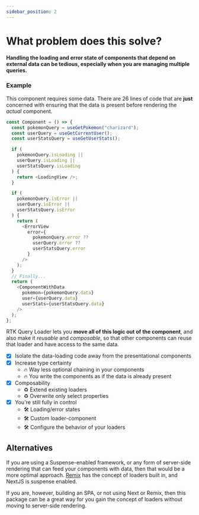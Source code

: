 ```yaml
---
sidebar_position: 2
---
```


# What problem does this solve?

**Handling the loading and error state of components that depend on external data can be tedious,
especially when you are managing multiple queries.**

### Example

This component requires some data. There are 26 lines of code that are **just** concerned with ensuring that the data is present before rendering the _actual_ component.

```typescript {2-28}
const Component = () => {
  const pokemonQuery = useGetPokemon("charizard");
  const userQuery = useGetCurrentUser();
  const userStatsQuery = useGetUserStats();

  if (
    pokemonQuery.isLoading ||
    userQuery.isLoading ||
    userStatsQuery.isLoading
  ) {
    return <LoadingView />;
  }

  if (
    pokemonQuery.isError ||
    userQuery.isError ||
    userStatsQuery.isError
  ) {
    return (
      <ErrorView
        error={
          pokemonQuery.error ??
          userQuery.error ??
          userStatsQuery.error
        }
      />
    );
  }
  // Finally...
  return (
    <ComponentWithData
      pokemon={pokemonQuery.data}
      user={userQuery.data}
      userStats={userStatsQuery.data}
    />
  );
};
```

RTK Query Loader lets you **move all of this logic out of the component**, and also make it _reusable_ and _composable_, so that other components can reuse that loader and have access to the same data.

- [x] Isolate the data-loading code away from the presentational components
- [x] Increase type certainty
  - 🔥 Way less optional chaining in your components
  - 🔥 You write the components as if the data is already present
- [x] Composability
  - ♻️ Extend existing loaders
  - ♻️ Overwrite only select properties
- [x] You're still fully in control
  - 🛠️ Loading/error states
  - 🛠️ Custom loader-component
  - 🛠️ Configure the behavior of your loaders

## Alternatives

If you are using a Suspense-enabled framework, or any form of server-side rendering that can feed your components with data, then that would be a more optimal approach. [Remix](https://remix.run/docs/en/1.14.3/route/loader) has the concept of loaders built in, and NextJS is suspense enabled.

If you are, however, building an SPA, or not using Next or Remix, then this package can be a great way for you gain the concept of loaders without moving to server-side rendering.
